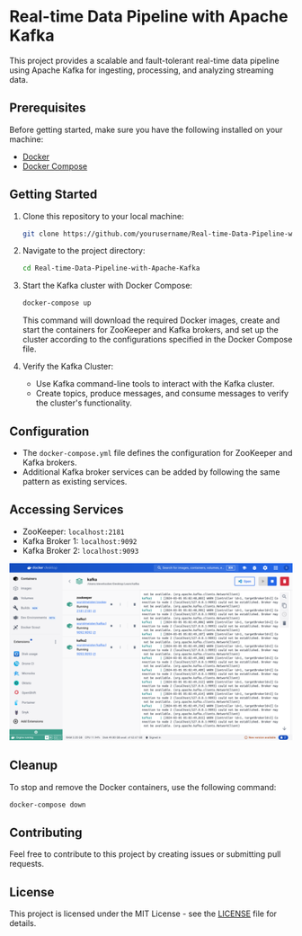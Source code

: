 # Real-time Data Pipeline with Apache Kafka

This project provides a scalable and fault-tolerant real-time data pipeline using Apache Kafka for ingesting, processing, and analyzing streaming data.

## Prerequisites

Before getting started, make sure you have the following installed on your machine:

- [Docker](https://docs.docker.com/get-docker/)
- [Docker Compose](https://docs.docker.com/compose/install/)

## Getting Started

1. Clone this repository to your local machine:

   ```bash
   git clone https://github.com/yourusername/Real-time-Data-Pipeline-with-Apache-Kafka.git
   ```

2. Navigate to the project directory:

   ```bash
   cd Real-time-Data-Pipeline-with-Apache-Kafka
   ```

3. Start the Kafka cluster with Docker Compose:

   ```bash
   docker-compose up
   ```

   This command will download the required Docker images, create and start the containers for ZooKeeper and Kafka brokers, and set up the cluster according to the configurations specified in the Docker Compose file.

4. Verify the Kafka Cluster:

   - Use Kafka command-line tools to interact with the Kafka cluster.
   - Create topics, produce messages, and consume messages to verify the cluster's functionality.

## Configuration

- The `docker-compose.yml` file defines the configuration for ZooKeeper and Kafka brokers.
- Additional Kafka broker services can be added by following the same pattern as existing services.

## Accessing Services

- ZooKeeper: `localhost:2181`
- Kafka Broker 1: `localhost:9092`
- Kafka Broker 2: `localhost:9093`

![Kafka Docker Services](screenshots/services.png)

## Cleanup

To stop and remove the Docker containers, use the following command:

```bash
docker-compose down
```

## Contributing

Feel free to contribute to this project by creating issues or submitting pull requests.

## License

This project is licensed under the MIT License - see the [LICENSE](LICENSE) file for details.
